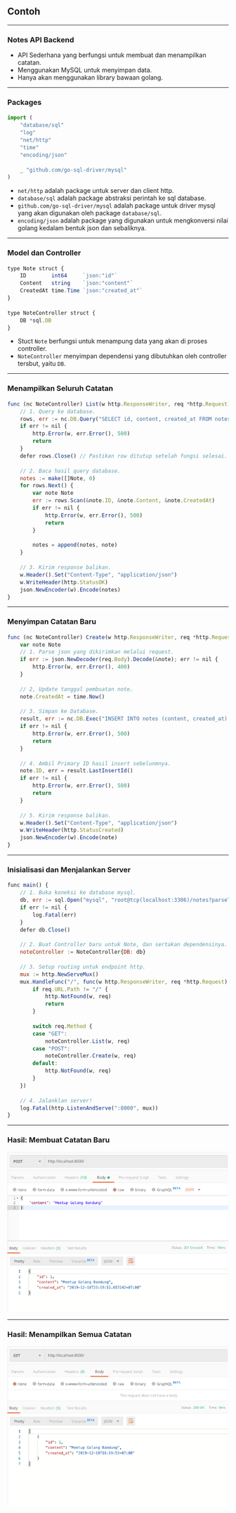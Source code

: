 ## Contoh

---

### Notes API Backend

- API Sederhana yang berfungsi untuk membuat dan menampilkan catatan.
- Menggunakan MySQL untuk menyimpan data.
- Hanya akan menggunakan library bawaan golang.

---

### Packages

```javascript
import (
	"database/sql"
	"log"
	"net/http"
	"time"
	"encoding/json"

	_ "github.com/go-sql-driver/mysql"
)
```

- `net/http` adalah package untuk server dan client http.
- `database/sql` adalah package abstraksi perintah ke sql database.
- `github.com/go-sql-driver/mysql` adalah package untuk driver mysql yang akan digunakan oleh package `database/sql`.
- `encoding/json` adalah package yang digunakan untuk mengkonversi nilai golang kedalam bentuk json dan sebaliknya.

---

### Model dan Controller

```javascript
type Note struct {
	ID        int64     `json:"id"`
	Content   string    `json:"content"`
	CreatedAt time.Time `json:"created_at"`
}

type NoteController struct {
	DB *sql.DB
}

```

- Stuct `Note` berfungsi untuk menampung data yang akan di proses controller.
- `NoteController` menyimpan dependensi yang dibutuhkan oleh controller tersbut, yaitu `DB`.

---

### Menampilkan Seluruh Catatan

```javascript
func (nc NoteController) List(w http.ResponseWriter, req *http.Request) {
	// 1. Query ke database.
	rows, err := nc.DB.Query("SELECT id, content, created_at FROM notes")
	if err != nil {
		http.Error(w, err.Error(), 500)
		return
	}
	defer rows.Close() // Pastikan row ditutup setelah fungsi selesai.

	// 2. Baca hasil query database.
	notes := make([]Note, 0)
	for rows.Next() {
		var note Note
		err := rows.Scan(&note.ID, &note.Content, &note.CreatedAt)
		if err != nil {
			http.Error(w, err.Error(), 500)
			return
		}

		notes = append(notes, note)
	}

	// 3. Kirim response balikan.
	w.Header().Set("Content-Type", "application/json")
	w.WriteHeader(http.StatusOK)
	json.NewEncoder(w).Encode(notes)
}
```

---

### Menyimpan Catatan Baru

```javascript
func (nc NoteController) Create(w http.ResponseWriter, req *http.Request) {
	var note Note
	// 1. Parse json yang dikirimkan melalui request.
	if err := json.NewDecoder(req.Body).Decode(&note); err != nil {
		http.Error(w, err.Error(), 400)
	}

	// 2, Update tanggal pembuatan note.
	note.CreatedAt = time.Now()

	// 3. Simpan ke Database.
	result, err := nc.DB.Exec("INSERT INTO notes (content, created_at) VALUES (?, ?)", note.Content, note.CreatedAt)
	if err != nil {
		http.Error(w, err.Error(), 500)
		return
	}

	// 4. Ambil Primary ID hasil insert sebelunmnya.
	note.ID, err = result.LastInsertId()
	if err != nil {
		http.Error(w, err.Error(), 500)
		return
	}

	// 5. Kirim response balikan.
	w.Header().Set("Content-Type", "application/json")
	w.WriteHeader(http.StatusCreated)
	json.NewEncoder(w).Encode(note)
}
```

---

### Inisialisasi dan Menjalankan Server

```javascript
func main() {
	// 1. Buka koneksi ke database mysql.
	db, err := sql.Open("mysql", "root@tcp(localhost:3306)/notes?parseTime=True&loc=Local")
	if err != nil {
		log.Fatal(err)
	}
	defer db.Close()

	// 2. Buat Controller baru untuk Note, dan sertakan dependensinya.
	noteController := NoteController{DB: db}

	// 3. Setup routing untuk endpoint http.
	mux := http.NewServeMux()
	mux.HandleFunc("/", func(w http.ResponseWriter, req *http.Request) {
		if req.URL.Path != "/" {
			http.NotFound(w, req)
			return
		}

		switch req.Method {
		case "GET":
			noteController.List(w, req)
		case "POST":
			noteController.Create(w, req)
		default:
			http.NotFound(w, req)
		}
	})

	// 4. Jalanklan server!
	log.Fatal(http.ListenAndServe(":8000", mux))
}
```

--- 

### Hasil: Membuat Catatan Baru

<img src="./3-example-create.png" />

---

### Hasil: Menampilkan Semua Catatan

<img src="./3-example-list.png" />
